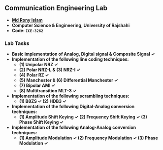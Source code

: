 ## Communication Engineering Lab
- **[Md Rony Islam](https://github.com/mdronyislamheemel)**
- **Computer Science & Engineering, University of Rajshahi**
- **Code: `ICE-3262`**

### Lab Tasks
- **Basic implementation of Analog, Digital signal & Composite Signal ✓**
- **Implementation of the following line coding techniques:** 
	- **(1) Unipolar NRZ ✓**
	- **(2) Polar NRZ-L & (3) NRZ-I ✓**
	- **(4) Polar RZ ✓**
	- **(5) Manchester & (6) Differential Manchester ✓**
	- **(7) Bipolar AMI ✓**
	- **(8) Multitransition MLT-3 ✓**
- **Implementation of the following scrambling techniques:**
	- **(1) B8ZS ✓ (2) HDB3 ✓**
- **Implementation of the following Digital-Analog conversion techniques:**
	- **(1) Amplitude Shift Keying ✓ (2) Frequency Shift Keying ✓ (3) Phase Shift Keying ✓**
- **Implementation of the following Analog-Analog conversion techniques:**
	- **(1) Amplitude Modulation ✓ (2) Frequency Modulation ✓ (3) Phase Modulation ✓**
